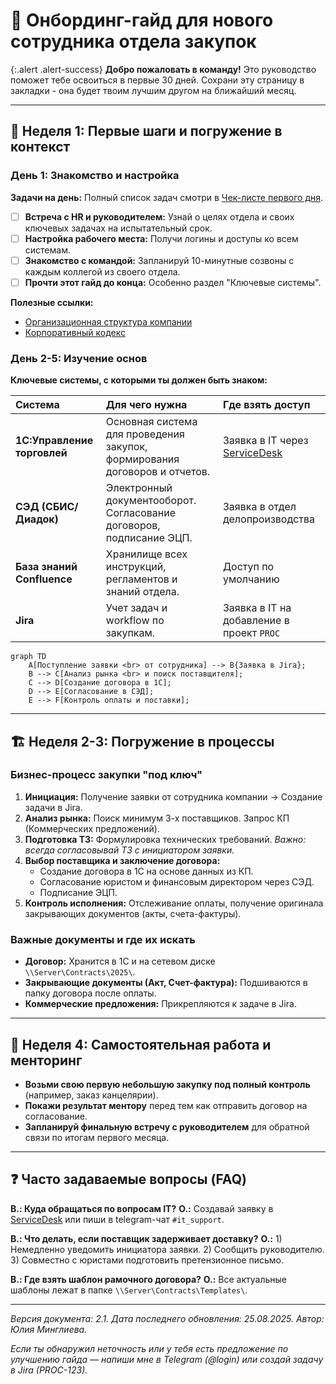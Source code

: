 # 🚀 Онбординг-гайд для нового сотрудника отдела закупок

{:.alert .alert-success}
**Добро пожаловать в команду!** Это руководство поможет тебе освоиться в первые 30 дней. Сохрани эту страницу в закладки - она будет твоим лучшим другом на ближайший месяц.

---

## 📅 Неделя 1: Первые шаги и погружение в контекст

### День 1: Знакомство и настройка

**Задачи на день:**
Полный список задач смотри в [Чек-листе первого дня](./first-day-checklist.md).
*   [ ] **Встреча с HR и руководителем:** Узнай о целях отдела и своих ключевых задачах на испытательный срок.
*   [ ] **Настройка рабочего места:** Получи логины и доступы ко всем системам.
*   [ ] **Знакомство с командой:** Запланируй 10-минутные созвоны с каждым коллегой из своего отдела.
*   [ ] **Прочти этот гайд до конца:** Особенно раздел "Ключевые системы".

**Полезные ссылки:**
*   [Организационная структура компании](https://wiki.company.com/HR/OrgChart)
*   [Корпоративный кодекс](https://wiki.company.com/HR/Handbook)

### День 2-5: Изучение основ

**Ключевые системы, с которыми ты должен быть знаком:**

| Система | Для чего нужна | Где взять доступ |
| :--- | :--- | :--- |
| **1C:Управление торговлей** | Основная система для проведения закупок, формирования договоров и отчетов. | Заявка в IT через [ServiceDesk](https://sd.company.com) |
| **СЭД (СБИС/Диадок)** | Электронный документооборот. Согласование договоров, подписание ЭЦП. | Заявка в отдел делопроизводства |
| **База знаний Confluence** | Хранилище всех инструкций, регламентов и знаний отдела. | Доступ по умолчанию |
| **Jira** | Учет задач и workflow по закупкам. | Заявка в IT на добавление в проект `PROC` |

```mermaid
graph TD
    A[Поступление заявки <br> от сотрудника] --> B{Заявка в Jira};
    B --> C[Анализ рынка <br> и поиск поставщителя];
    C --> D[Создание договора в 1С];
    D --> E[Согласование в СЭД];
    E --> F[Контроль оплаты и поставки];
```

---

## 🏗 Неделя 2-3: Погружение в процессы

### Бизнес-процесс закупки "под ключ"

1.  **Инициация:** Получение заявки от сотрудника компании → Создание задачи в Jira.
2.  **Анализ рынка:** Поиск минимум 3-х поставщиков. Запрос КП (Коммерческих предложений).
3.  **Подготовка ТЗ:** Формулировка технических требований. *Важно: всегда согласовывай ТЗ с инициатором заявки.*
4.  **Выбор поставщика и заключение договора:**
    *   Создание договора в 1С на основе данных из КП.
    *   Согласование юристом и финансовым директором через СЭД.
    *   Подписание ЭЦП.
5.  **Контроль исполнения:** Отслеживание оплаты, получение оригинала закрывающих документов (акты, счета-фактуры).

### Важные документы и где их искать

*   **Договор:** Хранится в 1С и на сетевом диске `\\Server\Contracts\2025\`.
*   **Закрывающие документы (Акт, Счет-фактура):** Подшиваются в папку договора после оплаты.
*   **Коммерческие предложения:** Прикрепляются к задаче в Jira.

---

## 🧠 Неделя 4: Самостоятельная работа и менторинг

*   **Возьми свою первую небольшую закупку под полный контроль** (например, заказ канцелярии).
*   **Покажи результат ментору** перед тем как отправить договор на согласование.
*   **Запланируй финальную встречу с руководителем** для обратной связи по итогам первого месяца.

---

## ❓ Часто задаваемые вопросы (FAQ)

**В.: Куда обращаться по вопросам IT?**
**О.:** Создавай заявку в [ServiceDesk](https://sd.company.com) или пиши в telegram-чат `#it_support`.

**В.: Что делать, если поставщик задерживает доставку?**
**О.:** 1) Немедленно уведомить инициатора заявки. 2) Сообщить руководителю. 3) Совместно с юристами подготовить претензионное письмо.

**В.: Где взять шаблон рамочного договора?**
**О.:** Все актуальные шаблоны лежат в папке `\\Server\Contracts\Templates\`.

---
*Версия документа: 2.1. Дата последнего обновления: 25.08.2025. Автор: Юлия Минглиева.*

*Если ты обнаружил неточность или у тебя есть предложение по улучшению гайда — напиши мне в Telegram (@login) или создай задачу в Jira (PROC-123).*

